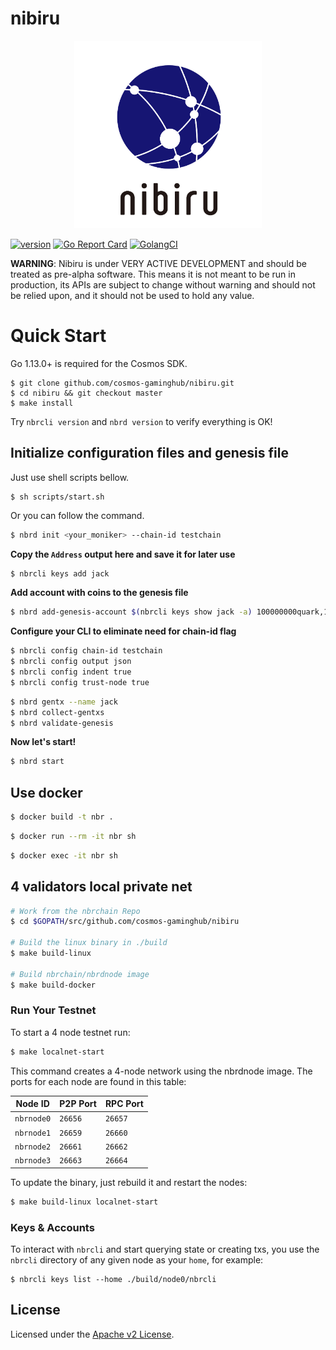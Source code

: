 # nibiru

<p align="center">
  <img src="./nibiru_logo.png" width="300">
</p>

[![version](https://img.shields.io/github/v/tag/cosmos-gaminghub/nibiru)](https://github.com/cosmos-gaminghub/nibiru/releases/latest)
[![Go Report Card](https://goreportcard.com/badge/github.com/cosmos-gaminghub/nibiru)](https://goreportcard.com/report/github.com/cosmos-gaminghub/nibiru)
[![GolangCI](https://golangci.com/badges/github.com/cosmos-gaminghub/nibiru.svg)](https://golangci.com/r/github.com/cosmos-gaminghub/nibiru)

**WARNING**: Nibiru is under VERY ACTIVE DEVELOPMENT and should be treated as pre-alpha software. This means it is not meant to be run in production, its APIs are subject to change without warning and should not be relied upon, and it should not be used to hold any value.

# Quick Start
Go 1.13.0+ is required for the Cosmos SDK.

```bash:
$ git clone github.com/cosmos-gaminghub/nibiru.git
$ cd nibiru && git checkout master
$ make install
```

Try `nbrcli version` and `nbrd version` to verify everything is OK!

## **Initialize configuration files and genesis file**

Just use shell scripts bellow.
```
$ sh scripts/start.sh
```

Or you can follow the command.

```bash
$ nbrd init <your_moniker> --chain-id testchain
```

**Copy the `Address` output here and save it for later use**

```bash
$ nbrcli keys add jack
```

**Add account with coins to the genesis file**

```bash
$ nbrd add-genesis-account $(nbrcli keys show jack -a) 100000000quark,100000000lepton
```

**Configure your CLI to eliminate need for chain-id flag**

```bash
$ nbrcli config chain-id testchain
$ nbrcli config output json
$ nbrcli config indent true
$ nbrcli config trust-node true
```

```bash
$ nbrd gentx --name jack
$ nbrd collect-gentxs
$ nbrd validate-genesis
```

**Now let's start!**
```bash
$ nbrd start
```


## Use docker

```bash
$ docker build -t nbr .
```

```bash
$ docker run --rm -it nbr sh
```

```bash
$ docker exec -it nbr sh
```

## 4 validators local private net

```bash
# Work from the nbrchain Repo
$ cd $GOPATH/src/github.com/cosmos-gaminghub/nibiru

# Build the linux binary in ./build
$ make build-linux

# Build nbrchain/nbrdnode image
$ make build-docker
```

### Run Your Testnet

To start a 4 node testnet run:

```bash
$ make localnet-start
```

This command creates a 4-node network using the nbrdnode image.
The ports for each node are found in this table:

| Node ID | P2P Port | RPC Port |
| --------|-------|------|
| `nbrnode0` | `26656` | `26657` |
| `nbrnode1` | `26659` | `26660` |
| `nbrnode2` | `26661` | `26662` |
| `nbrnode3` | `26663` | `26664` |

To update the binary, just rebuild it and restart the nodes:

```bash
$ make build-linux localnet-start
```

### Keys & Accounts

To interact with `nbrcli` and start querying state or creating txs, you use the
`nbrcli` directory of any given node as your `home`, for example:

```shell
$ nbrcli keys list --home ./build/node0/nbrcli
```

## License
Licensed under the [Apache v2 License](LICENSE).
